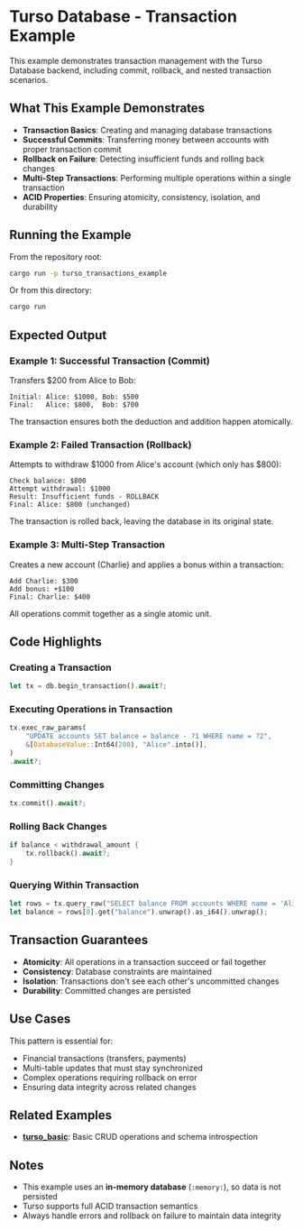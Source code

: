 # Turso Database - Transaction Example

This example demonstrates transaction management with the Turso Database backend, including commit, rollback, and nested transaction scenarios.

## What This Example Demonstrates

* **Transaction Basics**: Creating and managing database transactions
* **Successful Commits**: Transferring money between accounts with proper transaction commit
* **Rollback on Failure**: Detecting insufficient funds and rolling back changes
* **Multi-Step Transactions**: Performing multiple operations within a single transaction
* **ACID Properties**: Ensuring atomicity, consistency, isolation, and durability

## Running the Example

From the repository root:

```bash
cargo run -p turso_transactions_example
```

Or from this directory:

```bash
cargo run
```

## Expected Output

### Example 1: Successful Transaction (Commit)

Transfers $200 from Alice to Bob:

```
Initial: Alice: $1000, Bob: $500
Final:   Alice: $800,  Bob: $700
```

The transaction ensures both the deduction and addition happen atomically.

### Example 2: Failed Transaction (Rollback)

Attempts to withdraw $1000 from Alice's account (which only has $800):

```
Check balance: $800
Attempt withdrawal: $1000
Result: Insufficient funds - ROLLBACK
Final: Alice: $800 (unchanged)
```

The transaction is rolled back, leaving the database in its original state.

### Example 3: Multi-Step Transaction

Creates a new account (Charlie) and applies a bonus within a transaction:

```
Add Charlie: $300
Add bonus: +$100
Final: Charlie: $400
```

All operations commit together as a single atomic unit.

## Code Highlights

### Creating a Transaction

```rust
let tx = db.begin_transaction().await?;
```

### Executing Operations in Transaction

```rust
tx.exec_raw_params(
    "UPDATE accounts SET balance = balance - ?1 WHERE name = ?2",
    &[DatabaseValue::Int64(200), "Alice".into()],
)
.await?;
```

### Committing Changes

```rust
tx.commit().await?;
```

### Rolling Back Changes

```rust
if balance < withdrawal_amount {
    tx.rollback().await?;
}
```

### Querying Within Transaction

```rust
let rows = tx.query_raw("SELECT balance FROM accounts WHERE name = 'Alice'").await?;
let balance = rows[0].get("balance").unwrap().as_i64().unwrap();
```

## Transaction Guarantees

* **Atomicity**: All operations in a transaction succeed or fail together
* **Consistency**: Database constraints are maintained
* **Isolation**: Transactions don't see each other's uncommitted changes
* **Durability**: Committed changes are persisted

## Use Cases

This pattern is essential for:

* Financial transactions (transfers, payments)
* Multi-table updates that must stay synchronized
* Complex operations requiring rollback on error
* Ensuring data integrity across related changes

## Related Examples

* **[turso_basic](../turso_basic/)**: Basic CRUD operations and schema introspection

## Notes

* This example uses an **in-memory database** (`:memory:`), so data is not persisted
* Turso supports full ACID transaction semantics
* Always handle errors and rollback on failure to maintain data integrity
